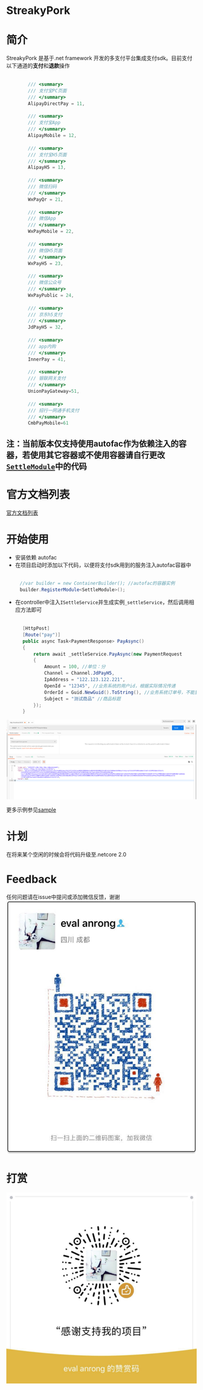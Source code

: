 ﻿# StreakyPork

# 简介
 StreakyPork 是基于.net framework 开发的多支付平台集成支付sdk。目前支付以下通道的**支付**和**退款**操作

```c#
       
        /// <summary>
        /// 支付宝PC页面
        /// </summary>
        AlipayDirectPay = 11,

        /// <summary>
        /// 支付宝App
        /// </summary>
        AlipayMobile = 12,

        /// <summary>
        /// 支付宝H5页面
        /// </summary>
        AlipayH5 = 13,

        /// <summary>
        /// 微信扫码
        /// </summary>
        WxPayQr = 21,

        /// <summary>
        /// 微信App
        /// </summary>
        WxPayMobile = 22,

        /// <summary>
        /// 微信H5页面
        /// </summary>
        WxPayH5 = 23,

        /// <summary>
        /// 微信公众号
        /// </summary>
        WxPayPublic = 24,

        /// <summary>
        /// 京东h5支付
        /// </summary>
        JdPayH5 = 32,

        /// <summary>
        /// app内购
        /// </summary>
        InnerPay = 41,

        /// <summary>
        /// 银联网关支付
        /// </summary>
        UnionPayGateway=51,

        /// <summary>
        /// 招行一网通手机支付
        /// </summary>
        CmbPayMobile=61
```
## 注：当前版本仅支持使用autofac作为依赖注入的容器，若使用其它容器或不使用容器请自行更改[`SettleModule`](https://github.com/yinanrong/StreakyPork/blob/master/src/SP.Settle/SettleModule.cs)中的代码
# 官方文档列表 

[官方文档列表](./DOC.md)

# 开始使用
- 安装依赖 autofac
- 在项目启动时添加以下代码，以便将支付sdk用到的服务注入autofac容器中
```c#

     //var builder = new ContainerBuilder(); //autofac的容器实例
     builder.RegisterModule<SettleModule>();
```

- 在controller中注入`ISettleService`并生成实例`_settleService`，然后调用相应方法即可
```c#

      [HttpPost]
      [Route("pay")]
      public async Task<PaymentResponse> PayAsync()
      {
          return await _settleService.PayAsync(new PaymentRequest
          {
              Amount = 100, //单位：分
              Channel = Channel.JdPayH5,
              IpAddress = "122.123.122.221",
              OpenId = "12345", //业务系统的用户id，根据实际情况传递
              OrderId = Guid.NewGuid().ToString(), //业务系统订单号，不能重复
              Subject = "测试商品" //商品标题
          });
      }
```
![图片](https://github.com/yinanrong/StreakyPork/blob/master/sample/StreakyPor.Sample/demo.png)

更多示例参见[sample](https://github.com/yinanrong/StreakyPork/blob/master/sample/StreakyPor.Sample/Controllers/PaymentSampleController.cs)
# 计划

在将来某个空闲的时候会将代码升级至.netcore 2.0
# Feedback
任何问题请在issue中提问或添加微信反馈，谢谢
![二维码](https://github.com/xfbmx/document/blob/master/qrcode/wx_yar.jpg)

# 打赏
![二维码](https://github.com/xfbmx/document/blob/master/qrcode/wx_zsm_yar.jpg)
